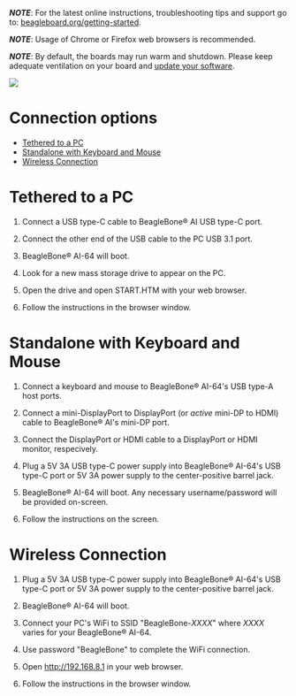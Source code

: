 _**NOTE**_: For the latest online instructions, troubleshooting tips and support go to: [beagleboard.org/getting-started](https://beagleboard.org/getting-started).

_**NOTE**_: Usage of Chrome or Firefox web browsers is recommended.

_**NOTE**_: By default, the boards may run warm and shutdown. Please keep adequate
ventilation on your board and [update your software](https://beagleboard.org/upgrade).

![](images/getting-started-image.png)

# Connection options
* [Tethered to a PC](#tethered-to-a-pc)
* [Standalone with Keyboard and Mouse](#standalone-with-keyboard-and-mouse)
* [Wireless Connection](#wireless-connection)

# Tethered to a PC

1. Connect a USB type-C cable to BeagleBone® AI USB type-C port.

2. Connect the other end of the USB cable to the PC USB 3.1 port.

3. BeagleBone® AI-64 will boot.

4. Look for a new mass storage drive to appear on the PC.

5. Open the drive and open START.HTM with your web browser.

6. Follow the instructions in the browser window.


# Standalone with Keyboard and Mouse

1. Connect a keyboard and mouse to BeagleBone® AI-64's USB type-A host ports.

2. Connect a mini-DisplayPort to DisplayPort (or *active* mini-DP to HDMI) cable to BeagleBone® AI's mini-DP port.

3. Connect the DisplayPort or HDMI cable to a DisplayPort or HDMI monitor, respecively.

4. Plug a 5V 3A USB type-C power supply into BeagleBone® AI-64's USB type-C port or 5V 3A power supply to the center-positive barrel jack.

5. BeagleBone® AI-64 will boot. Any necessary username/password will be provided on-screen.

6. Follow the instructions on the screen.
 

# Wireless Connection

1. Plug a 5V 3A USB type-C power supply into BeagleBone® AI-64's USB type-C port or 5V 3A power supply to the center-positive barrel jack.

2. BeagleBone® AI-64 will boot.

3. Connect your PC's WiFi to SSID "BeagleBone-_XXXX_" where _XXXX_ varies for your BeagleBone® AI-64.

4. Use password "BeagleBone" to complete the WiFi connection.

5. Open http://192.168.8.1 in your web browser.

6. Follow the instructions in the browser window.

